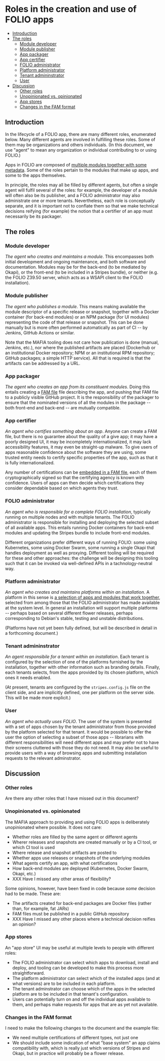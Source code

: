 # Roles in the creation and use of FOLIO apps

<!-- md2toc -l 2 roles.md -->
* [Introduction](#introduction)
* [The roles](#the-roles)
    * [Module developer](#module-developer)
    * [Module publisher](#module-publisher)
    * [App packager](#app-packager)
    * [App certifier](#app-certifier)
    * [FOLIO administrator](#folio-administrator)
    * [Platform administrator](#platform-administrator)
    * [Tenant admininstrator](#tenant-admininstrator)
    * [User](#user)
* [Discussion](#discussion)
    * [Other roles](#other-roles)
    * [Unopinionated vs. opinionated](#unopinionated-vs-opinionated)
    * [App stores](#app-stores)
    * [Changes in the FAM format](#changes-in-the-fam-format)


## Introduction

In the lifecycle of a FOLIO app, there are many different roles, enumerated below. Many different agents are involved in fulfilling these roles. Some of them may be organizations and others individuals. (In this document, we use "agent" to mean any organization or individual contributing to or using FOLIO.)

Apps in FOLIO are composed of [multiple modules together with some metadata](folio-app-metadata.md). Some of the roles pertain to the modules that make up apps, and some to the apps themselves.

In principle, the roles may all be filled by different agents, but often a single agent will fulfil several of the roles: for example, the developer of a module will often also be its publisher, and a FOLIO administrator may also administrate one or more tenants. Nevertheless, each role is conceptually separate, and it is important not to conflate them so that we make technical decisions reifying (for example) the notion that a certifier of an app must necessarily be its packager.


## The roles


### Module developer

_The agent who creates and maintains a module_. This encompasses both initial development and ongoing maintenance, and both software and documentation. Modules may be for the back-end (to be mediated by Okapi), or the front-end (to be included in a Stripes bundle), or neither (e.g. the FOLIO Z39.50 server, which acts as a WSAPI client to the FOLIO installation).


### Module publisher

_The agent who publishes a module_. This means making available the module descriptor of a specific release or snapshot, together with a Docker container (for back-end modules) or an NPM package (for UI modules) representing the code of that release or snapshot. This can be done manually but is more often performed automatically as part of CI -- by Jenkins, GitHub Actions or similar.

Note that the MAFIA tooling does not care how publication is done (manual, Jenkins, etc.), nor where the published artifacts are placed (Dockerhub or an institutional Docker repository; NPM or an institutional RPM repository; GitHub packages; a simple HTTP service). All that is required is that the artifacts can be addressed by a URL.


### App packager

_The agent who creates an app from its constituent modules_. Doing this entails creating a [FAM file](folio-app-metadata.md) file describing the app, and pushing that FAM file to a publicly visible GitHub project. It is the responsibility of the packager to ensure that the nominated versions of all the modules in the package -- both front-end and back-end -- are mutually compatible.


### App certifier

_An agent who certifies something about an app_. Anyone can create a FAM file, but there is no guarantee about the quality of a give app; it may have a poorly designed UI, it may be incompletely internationalized, it may lack accessibility features, it may even be straight-up malware. To give users of apps reasonable confidence about the software they are using, some trusted entity needs to certify specific properties of the app, such as that it is fully internationalized.

Any number of certifications can be [embedded in a FAM file](folio-app-metadata.md#TODO), each of them cryptographically signed so that the certifying agency is known with confidence. Users of apps can then decide which certifications they consider dependable based on which agents they trust.


### FOLIO administrator

_An agent who is responsible for a complete FOLIO installation_, typically running on multiple nodes and with multiple tenants. The FOLIO administrator is responsible for installing and deploying the selected subset of all available apps. This entails running Docker containers for back-end modules and updating the Stripes bundle to include front-end modules.

Different organizations prefer different ways of running FOLIO: some using Kubernetes, some using Docker Swarm, some running a single Okapi that handles deployment as well as proxying. Different tooling will be required for these and other approaches: the challenge will be designing this tooling such that it can be invoked via well-defined APIs in a tachnology-neutral way.


### Platform administrator

_An agent who creates and maintains platforms within an installation_. A platform in this sense is [a selection of apps and modules that work together](platform-and-tenant.md), selected from among those that the FOLIO administrator has made available at the system level. In general an installation will support multiple platforms -- perhaps based on several different flower releases, perhaps corresponding to Debian's stable, testing and unstable distributions.

(Platforms have not yet been fully defined, but will be described in detail in a forthcoming document.)


### Tenant admininstrator

_An agent responsibile for a tenant within an installation_. Each tenant is configured by the selection of one of the platforms furnished by the installation, together with other information such as branding details. Finally, each tenants selects, from the apps provided by its chosen platform, which ones it needs enabled.

(At present, tenants are configured by the `stripes.config.js` file on the client side, and are implicitly defined, one per platform on the server side. This will be made more explicit.)



### User

_An agent who actually uses FOLIO_. The user of the system is presented with a set of apps chosen by the tenant administrator from those provided by the platform selected for that tenant. It would be possible to offer the user the option of selecting a subset of those apps -- librarians with different responsibilities will need different apps and may prefer not to have their screens cluttered with those they do not need. It may also be useful to provide users with a way of browsing apps and submitting installation requests to the relevant adminstrator.



## Discussion


### Other roles

Are there any other roles that I have missed out in this document?


### Unopinionated vs. opinionated

The MAFIA approach to providing and using FOLIO apps is deliberately unopinionated where possible. It does not care:
* Whether roles are filled by the same agent or different agents
* Wherer releases and snapshots are created manually or by a CI tool, or which CI tool is used
* Where release and snapshot artifacts are posted to
* Whether apps use releases or snapshots of the underlying modules
* What agents certify an app, with what certifications
* How back-end modules are deployed (Kubernetes, Docker Swarm, Okapi, etc.)
* XXX Have I missed any other areas of flexibility?

Some opinions, however, have been fixed in code because _some_ decision had to be made. These are:
* The artifacts created for back-end packages are Docker files (rather than, for example, fat JARs)
* FAM files must be published in a public GitHub repository
* XXX Have I missed any other places where a technical decision reifies an opinion?


### App stores

An "app store" UI may be useful at multiple levels to people with different roles:
* The FOLIO administrator can select which apps to download, install and deploy, and tooling can be developed to make this process more straightforward.
* The platform administrator can select which of the installed apps (and at what versions) are to be included in each platform.
* The tenant adminstrator can choose which of the apps in the selected platform are to be included in that tenant's configuration.
* Users can potentially turn on and off the individual apps available to them, and perhaps make requests for apps that are as yet not available.


### Changes in the FAM format

I need to make the following changes to the document and the example file:

* We need multiple certifications of different types, not just one
* We should include some indication of what "base system" an app claims compatibility with, which is really just which versions of Stripes and Okapi, but in practice will probably be a flower release.


